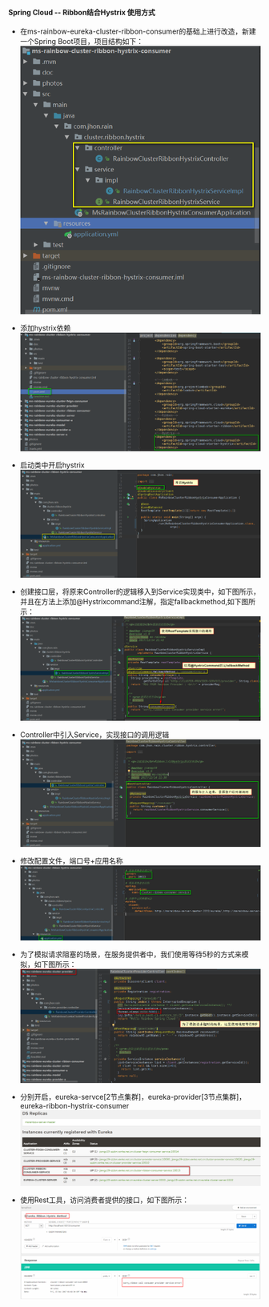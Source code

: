 #### Spring Cloud -- Ribbon结合Hystrix 使用方式
* 在ms-rainbow-eureka-cluster-ribbon-consumer的基础上进行改造，新建一个Spring Boot项目，项目结构如下：
![Ribbon-Hystrix项目结构](../photos/Ribbon-Hystrix项目结构.png)

* 添加hystrix依赖
![Ribbon-Hystrix-POM](../photos/Ribbon-Hystrix-POM.png)

* 启动类中开启hystrix
![Ribbon-Hystrix-MainApplication](../photos/Ribbon-Hystrix-MainApplication.png)

* 创建接口层，将原来Controller的逻辑移入到Service实现类中，如下图所示，并且在方法上添加@Hystrixcommand注解，指定fallbackmethod,如下图所示：
![Ribbon-Hystrix-ServiceImpl](../photos/Ribbon-Hystrix-ServiceImpl.png)

* Controller中引入Service，实现接口的调用逻辑
![Ribbon-Hystrix-Controller](../photos/Ribbon-Hystrix-Controller.png)

* 修改配置文件，端口号+应用名称
![Ribbon-Hystrix-配置文件](../photos/Ribbon-Hystrix-配置文件.png)

* 为了模拟请求阻塞的场景，在服务提供者中，我们使用等待5秒的方式来模拟，如下图所示：
![Ribbon-Provider-Get-Interface-Info](../photos/Ribbon-Provider-Get-Interface-Info.png)

* 分别开启，eureka-servce[2节点集群]，eureka-provider[3节点集群]，eureka-ribbon-hystrix-consumer
![Ribbon-Eureka-Register-Center](../photos/Ribbon-Eureka-Register-Center.png)

* 使用Rest工具，访问消费者提供的接口，如下图所示：
![Hystrix-Ribbon-Request-Result](../photos/Hystrix-Ribbon-Request-Result.png)
